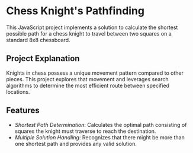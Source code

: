 # Chess Knight's Pathfinding

This JavaScript project implements a solution to calculate the shortest possible path for a chess knight to travel between two squares on a standard 8x8 chessboard.

## Project Explanation

Knights in chess possess a unique movement pattern compared to other pieces. This project explores that movement and leverages search algorithms to determine the most efficient route between specified locations.

## Features

- _Shortest Path Determination_: Calculates the optimal path consisting of squares the knight must traverse to reach the destination.
- _Multiple Solution Handling_: Recognizes that there might be more than one shortest path and provides any valid solution.
